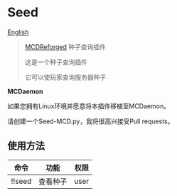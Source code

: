 # Seed
[English](https://gitee.com/gu_zt666/MCDR-plugins/blob/Seed/README_EN.MD)

> [MCDReforged](https://github.com/Fallen-Breath/MCDReforged) 种子查询插件
>
> 这是一个种子查询插件
>
> 它可以使玩家查询服务器种子

**MCDaemon**

如果您拥有Linux环境并愿意将本插件移植至MCDaemon。

请创建一个Seed-MCD.py，我将很高兴接受Pull requests。

## 使用方法

| 命令 | 功能 | 权限 |
|---|---|---|
| !!seed | 查看种子 | user |
